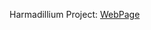 
Harmadillium Project:  [WebPage](https://universalbit.it:3000/universalbit-blockchain/Armadillium/src/master/HArmadillium.md)   
